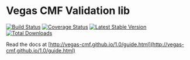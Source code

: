 Vegas CMF Validation lib
======================

[![Build Status](https://travis-ci.org/vegas-cmf/validation.png?branch=master)](https://travis-ci.org/vegas-cmf/validation)
[![Coverage Status](https://coveralls.io/repos/vegas-cmf/validation/badge.png?branch=master)](https://coveralls.io/r/vegas-cmf/validation?branch=master)
[![Latest Stable Version](https://poser.pugx.org/vegas-cmf/validation/v/stable.png)](https://packagist.org/packages/vegas-cmf/validation)
[![Total Downloads](https://poser.pugx.org/vegas-cmf/validation/downloads.png)](https://packagist.org/packages/vegas-cmf/validation)

Read the docs at [http://vegas-cmf.github.io/1.0/guide.html](http://vegas-cmf.github.io/1.0/guide.html)